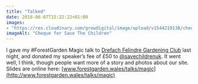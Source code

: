 ```yaml
---
title: "Talked"
date: 2018-06-07T15:22:22+01:00
images: 
- "https://res.cloudinary.com/growdigital/image/upload/v1544219138/cheque-42594783152.jpg"
imageAlt: "Cheque for Save The Children"
---
```


I gave my #ForestGarden Magic talk to [Drefach Felindre Gardening Club](http://www.drefachfelindregardeningclub.co.uk/) last night, and donated my speaker’s fee of £50 to [@savechildrenuk](https://twitter.com/savechildrenuk). It went well, I think, though people want more of a story and photos about our site. Slides are online here: [www.forestgarden.wales/talks/magic](http://www.forestgarden.wales/talks/magic)
